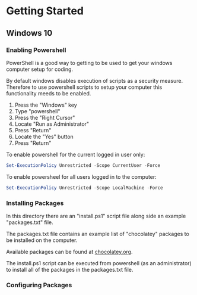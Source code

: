 # Getting Started

## Windows 10

### Enabling Powershell

PowerShell is a good way to getting to be used to get your windows computer setup for coding.

By default windows disables execution of scripts as a security measure. Therefore to use powershell scripts to setup your computer this functionality meeds to be enabled.

1. Press the "Windows" key
2. Type "powershell"
3. Press the "Right Cursor"
4. Locate "Run as Administrator"
5. Press "Return"
6. Locate the "Yes" button
7. Press "Return"

To enable powershell for the current logged in user only:
```powershell
Set-ExecutionPolicy Unrestricted -Scope CurrentUser -Force
```

To enable powersheel for all users logged in to the computer:
```powershell
Set-ExecutionPolicy Unrestricted -Scope LocalMachine -Force
```

### Installing Packages

In this directory there are an "install.ps1" script file along side an example "packages.txt" file.

The packages.txt file contains an example list of "chocolatey" packages to be installed on the computer.

Available packages can be found at [chocolatey.org](https://chocolatey.org/).

The install.ps1 script can be executed from powershell (as an administrator) to install all of the packages in the packages.txt file.

### Configuring Packages